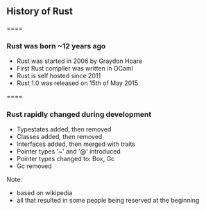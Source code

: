 ## History of Rust
====


### Rust was born ~12 years ago

* Rust was started in 2006 by Graydon Hoare
* First Rust compiler was written in OCaml
* Rust is self hosted since 2011
* Rust 1.0 was released on 15th of May 2015

====

### Rust rapidly changed during development

* Typestates added, then removed
* Classes added, then removed
* Interfaces added, then merged with traits
* Pointer types '~' and '@' introduced
* Pointer types changed to: Box, Gc
* Gc removed

Note:
* based on wikipedia
* all that resulted in some people being reserved at the beginning
